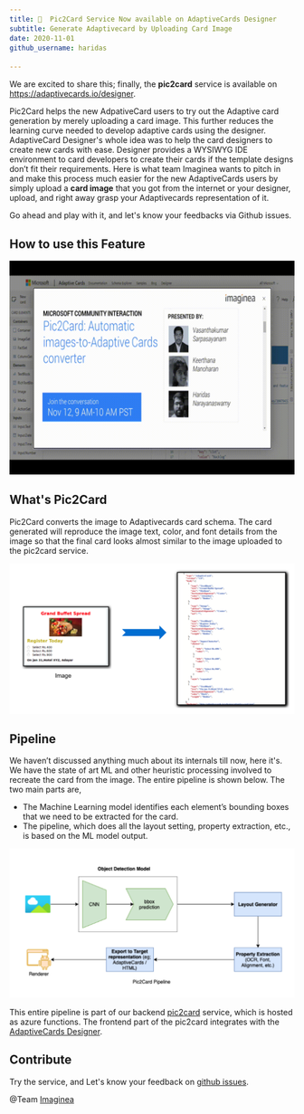 ```yaml
---
title: 🎉  Pic2Card Service Now available on AdaptiveCards Designer
subtitle: Generate Adaptivecard by Uploading Card Image
date: 2020-11-01
github_username: haridas

---
```


We are excited to share this; finally, the **pic2card** service is available on https://adaptivecards.io/designer.

Pic2Card helps the new AdpativeCard users to try out the Adaptive card generation by merely uploading a card image. This further reduces the learning curve needed to develop adaptive cards using the designer. AdaptiveCard Designer's whole idea was to help the card designers to create new cards with ease. Designer provides a WYSIWYG IDE environment to card developers to create their cards if the template designs don’t fit their requirements. Here is what team Imaginea wants to pitch in and make this process much easier for the new AdaptiveCards users by simply upload a **card image** that you got from the internet or your designer, upload, and right away grasp your Adaptivecards representation of it.

Go ahead and play with it, and let's know your feedbacks via Github issues.

## How to use this Feature

![Pic2Card](Pic2Card/pic2card.gif)

## What's Pic2Card

Pic2Card converts the image to Adaptivecards card schema. The card generated will reproduce the image text, color, and font details from the image so that the final card looks almost similar to the image uploaded to the pic2card service.

![what-is-pic2card](Pic2Card/whatispic2card.png)

## Pipeline

We haven’t discussed anything much about its internals till now, here it's. We have the state of art ML and other heuristic processing involved to recreate the card from the image. The entire pipeline is shown below. The two main parts are,

- The Machine Learning model identifies each element’s bounding boxes that we need to be extracted for the card.
- The pipeline, which does all the layout setting, property extraction, etc., is based on the ML model output.

![pic2card-pipeline](Pic2Card/pic2card_pipeline.png)


This entire pipeline is part of our backend [pic2card](https://github.com/microsoft/AdaptiveCards/tree/main/source/pic2card) service, which is hosted as azure functions. The frontend part of the pic2card integrates with the [AdaptiveCards Designer](https://github.com/microsoft/AdaptiveCards/tree/main/source/nodejs/adaptivecards-designer).

## Contribute

Try the service, and Let's know your feedback on [github issues](https://github.com/microsoft/AdaptiveCards/issues).

@Team [Imaginea](https://www.imaginea.com/)
